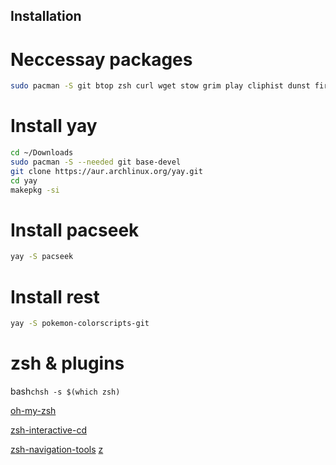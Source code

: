 ## Installation

# Neccessay packages
```bash
sudo pacman -S git btop zsh curl wget stow grim play cliphist dunst firefox-developer-edition kitty neovim nwg-look rofi waybar unzip swww swaybg thunar tree zed blueberry eslint_d eza eslint-language-server nm-connection-editor prettier reflector tidy rubucop ruby ruby-irb fzf
```

# Install yay
```bash
cd ~/Downloads
sudo pacman -S --needed git base-devel
git clone https://aur.archlinux.org/yay.git
cd yay
makepkg -si
```

# Install pacseek
```bash
yay -S pacseek
```

# Install rest
```bash
yay -S pokemon-colorscripts-git 
```

# zsh & plugins 
bash```chsh -s $(which zsh) ```

[oh-my-zsh](https://ohmyz.sh/#install)

[zsh-interactive-cd](https://github.com/mrjohannchang/zsh-interactive-cd)

[zsh-navigation-tools](https://github.com/z-shell/zsh-navigation-tools)
[z](https://github.com/ohmyzsh/ohmyzsh/tree/master/plugins/z)

